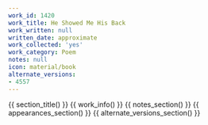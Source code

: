 ```yaml
---
work_id: 1420
work_title: He Showed Me His Back
work_written: null
written_date: approximate
work_collected: 'yes'
work_category: Poem
notes: null
icon: material/book
alternate_versions:
- 4557
---
```


{{ section_title() }}
{{ work_info() }}
{{ notes_section() }}
{{ appearances_section() }}
{{ alternate_versions_section() }}